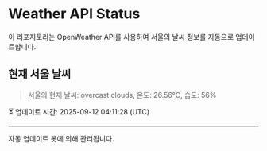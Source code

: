 
# Weather API Status

이 리포지토리는 OpenWeather API를 사용하여 서울의 날씨 정보를 자동으로 업데이트합니다.

## 현재 서울 날씨
> 서울의 현재 날씨: overcast clouds, 온도: 26.56°C, 습도: 56%

⏳ 업데이트 시간: 2025-09-12 04:11:28 (UTC)

---
자동 업데이트 봇에 의해 관리됩니다.

